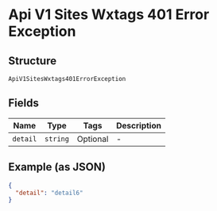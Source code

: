 
# Api V1 Sites Wxtags 401 Error Exception

## Structure

`ApiV1SitesWxtags401ErrorException`

## Fields

| Name | Type | Tags | Description |
|  --- | --- | --- | --- |
| `detail` | `string` | Optional | - |

## Example (as JSON)

```json
{
  "detail": "detail6"
}
```


